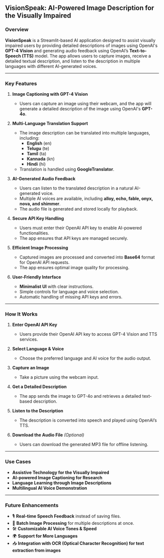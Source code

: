 ## **VisionSpeak: AI-Powered Image Description for the Visually Impaired**

### **Overview**
**VisionSpeak** is a Streamlit-based AI application designed to assist visually impaired users by providing detailed descriptions of images using OpenAI's **GPT-4 Vision** and generating audio feedback using OpenAI’s **Text-to-Speech (TTS)** model. The app allows users to capture images, receive a detailed textual description, and listen to the description in multiple languages with different AI-generated voices.

---

### **Key Features**
1. **Image Captioning with GPT-4 Vision**  
   - Users can capture an image using their webcam, and the app will generate a detailed description of the image using OpenAI's **GPT-4o**.
  
2. **Multi-Language Translation Support**  
   - The image description can be translated into multiple languages, including:
     - **English** (en)
     - **Telugu** (te)
     - **Tamil** (ta)
     - **Kannada** (kn)
     - **Hindi** (hi)  
   - Translation is handled using **GoogleTranslator**.

3. **AI-Generated Audio Feedback**  
   - Users can listen to the translated description in a natural AI-generated voice.
   - Multiple AI voices are available, including **alloy, echo, fable, onyx, nova, and shimmer**.
   - The audio file is generated and stored locally for playback.

4. **Secure API Key Handling**  
   - Users must enter their OpenAI API key to enable AI-powered functionalities.
   - The app ensures that API keys are managed securely.

5. **Efficient Image Processing**  
   - Captured images are processed and converted into **Base64** format for OpenAI API requests.
   - The app ensures optimal image quality for processing.

6. **User-Friendly Interface**  
   - **Minimalist UI** with clear instructions.
   - Simple controls for language and voice selection.
   - Automatic handling of missing API keys and errors.

---

### **How It Works**
1. **Enter OpenAI API Key**  
   - Users provide their OpenAI API key to access GPT-4 Vision and TTS services.

2. **Select Language & Voice**  
   - Choose the preferred language and AI voice for the audio output.

3. **Capture an Image**  
   - Take a picture using the webcam input.

4. **Get a Detailed Description**  
   - The app sends the image to GPT-4o and retrieves a detailed text-based description.

5. **Listen to the Description**  
   - The description is converted into speech and played using OpenAI’s TTS.

6. **Download the Audio File** *(Optional)*  
   - Users can download the generated MP3 file for offline listening.

---

### **Use Cases**
- **Assistive Technology for the Visually Impaired**
- **AI-powered Image Captioning for Research**
- **Language Learning through Image Descriptions**
- **Multilingual AI Voice Demonstration**

---

### **Future Enhancements**
- 🎙 **Real-time Speech Feedback** instead of saving files.
- 📸 **Batch Image Processing** for multiple descriptions at once.
- 🛠 **Customizable AI Voice Tones & Speed**
- 🌍 **Support for More Languages**
- 📥 **Integration with OCR (Optical Character Recognition) for text extraction from images**

